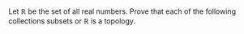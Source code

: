 Let $`\mathbb{R}`$ be the set of all real numbers. Prove that each of the following collections subsets or $`\mathbb{R}`$ is a topology.